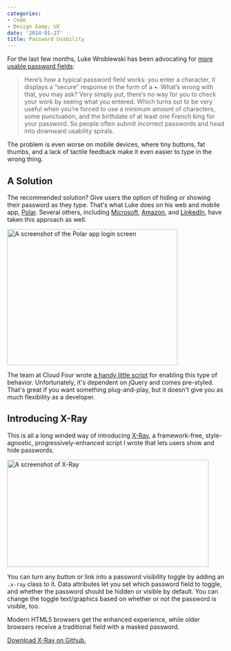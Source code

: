 ```yaml
---
categories:
- Code
- Design &amp; UX
date: '2014-01-27'
title: Password Usability
---
```


For the last few months, Luke Wroblewski has been advocating for <a href="http://www.lukew.com/ff/entry.asp?1653">more usable password fields</a>:

<blockquote>
  Here’s how a typical password field works: you enter a character, it displays a “secure” response in the form of a &bull;. What’s wrong with that, you may ask? Very simply put, there’s no way for you to check your work by seeing what you entered. Which turns out to be very useful when you’re forced to use a minimum amount of characters, some punctuation, and the birthdate of at least one French king for your password. So people often submit incorrect passwords and head into downward usability spirals.
</blockquote>

The problem is even worse on mobile devices, where tiny buttons, fat thumbs, and a lack of tactile feedback make it even easier to type in the wrong thing.

<!--more-->

<h2>A Solution</h2>

The recommended solution? Give users the option of hiding or showing their password as they type. That's what Luke does on his web and mobile app, <a href="">Polar</a>. Several others, including <a href="https://twitter.com/lukew/status/422236238444126209">Microsoft</a>, <a href="https://twitter.com/lukew/status/422231021250035712">Amazon</a>, and <a href="https://twitter.com/lukew/status/422231536172146688">LinkedIn</a>, have taken this approach as well.

<img src="https://gomakethings.com/wp-content/uploads/2014/01/login-pw.png" alt="A screenshot of the Polar app login screen" width="395" height="315" class="aligncenter img-border size-full wp-image-5197" />

The team at Cloud Four wrote <a href="http://blog.cloudfour.com/hide-show-passwords-plugin/">a handy little script</a> for enabling this type of behavior. Unfortunately, it's dependent on jQuery and comes pre-styled. That's great if you want something plug-and-play, but it doesn't give you as much flexibility as a developer.

<h2>Introducing X-Ray</h2>

This is all a long winded way of introducing <a href="http://cferdinandi.github.io/x-ray/">X-Ray</a>, a framework-free, style-agnostic, progressively-enhanced script I wrote that lets users show and hide passwords.

<img src="https://gomakethings.com/wp-content/uploads/2014/01/show-hide-pw.png" alt="A screenshot of X-Ray" width="467" height="248" class="aligncenter img-border size-full wp-image-5204" />

You can turn any button or link into a password visibility toggle by adding an <code>.x-ray</code> class to it. Data attributes let you set which password field to toggle, and whether the password should be hidden or visible by default. You can change the toggle text/graphics based on whether or not the password is visible, too.

Modern HTML5 browsers get the enhanced experience, while older browsers receive a traditional field with a masked password.

<a href="http://cferdinandi.github.io/x-ray/">Download X-Ray on Github.</a>
